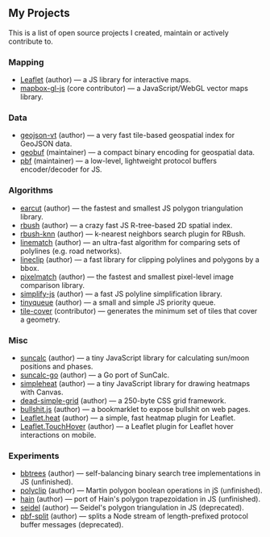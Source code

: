 ## My Projects

This is a list of open source projects I created, maintain or actively contribute to.

### Mapping

- [Leaflet](https://github.com/Leaflet/Leaflet) (author) — a JS library for interactive maps.
- [mapbox-gl-js](https://github.com/mapbox/mapbox-gl-js) (core contributor) — a JavaScript/WebGL vector maps library.

### Data

- [geojson-vt](https://github.com/mapbox/geojson-vt) (author) — a very fast tile-based geospatial index for GeoJSON data.
- [geobuf](https://github.com/mapbox/geobuf) (maintainer) — a compact binary encoding for geospatial data.
- [pbf](https://github.com/mapbox/pbf) (maintainer) — a low-level, lightweight protocol buffers encoder/decoder for JS.

### Algorithms

- [earcut](https://github.com/mapbox/earcut) (author) — the fastest and smallest JS polygon triangulation library.
- [rbush](https://github.com/mourner/rbush) (author) — a crazy fast JS R-tree-based 2D spatial index.
- [rbush-knn](https://github.com/mourner/rbush-knn) (author) — k-nearest neighbors search plugin for RBush.
- [linematch](https://github.com/mapbox/linematch) (author) — an ultra-fast algorithm for comparing sets of polylines (e.g. road networks).
- [lineclip](https://github.com/mapbox/lineclip) (author) — a fast library for clipping polylines and polygons by a bbox.
- [pixelmatch](https://github.com/mapbox/pixelmatch) (author) — the fastest and smallest pixel-level image comparison library.
- [simplify-js](https://github.com/mourner/simplify-js) (author) — a fast JS polyline simplification library.
- [tinyqueue](https://github.com/mourner/tinyqueue) (author) — a small and simple JS priority queue.
- [tile-cover](https://github.com/mapbox/tile-cover) (contributor) — generates the minimum set of tiles that cover a geometry.

### Misc

- [suncalc](https://github.com/mourner/suncalc) (author) — a tiny JavaScript library for calculating sun/moon positions and phases.
- [suncalc-go](https://github.com/mourner/suncalc-go) (author) — a Go port of SunCalc.
- [simpleheat](https://github.com/mourner/simpleheat) (author) — a tiny JavaScript library for drawing heatmaps with Canvas.
- [dead-simple-grid](https://github.com/mourner/dead-simple-grid) (author) — a 250-byte CSS grid framework.
- [bullshit.js](https://github.com/mourner/bullshit.js) (author) — a bookmarklet to expose bullshit on web pages.
- [Leaflet.heat](https://github.com/Leaflet/Leaflet.heat) (author) — a simple, fast heatmap plugin for Leaflet.
- [Leaflet.TouchHover](https://github.com/mourner/Leaflet.TouchHover) (author) — a Leaflet plugin for Leaflet hover interactions on mobile.

### Experiments

- [bbtrees](https://github.com/mourner/bbtree) (author) — self-balancing binary search tree implementations in JS (unfinished).
- [polyclip](https://github.com/mapbox/polyclip) (author) — Martin polygon boolean operations in jS (unfinished).
- [hain](https://github.com/mourner/hain) (author) — port of Hain's polygon trapezoidation in JS (unfinished).
- [seidel](https://github.com/mapbox/seidel) (author) — Seidel's polygon triangulation in JS (deprecated).
- [pbf-split](https://github.com/mourner/pbf-split) (author) — splits a Node stream of length-prefixed protocol buffer messages (deprecated).
